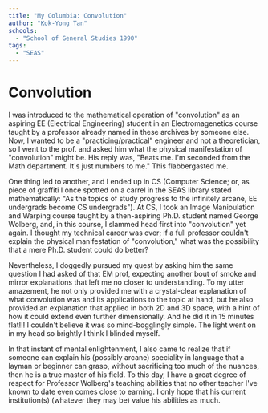 ```yaml
---
title: "My Columbia: Convolution"
author: "Kok-Yong Tan"
schools:
  - "School of General Studies 1990"
tags:
  - "SEAS"
---
```


# Convolution

I was introduced to the mathematical operation of "convolution" as an aspiring EE (Electrical Engineering) student in an Electromagenetics course taught by a professor already named in these archives by someone else. Now, I wanted to be a "practicing/practical" engineer and not a theoretician, so I went to the prof. and asked him what the physical manifestation of "convolution" might be.  His reply was, "Beats me.  I'm seconded from the Math department.  It's just numbers to me."  This flabbergasted me.

One thing led to another, and I ended up in CS (Computer Science; or, as piece of graffiti I once spotted on a carrel in the SEAS library stated mathematically: "As the topics of study progress to the infinitely arcane, EE undergrads become CS undergrads").  At CS, I took an Image Manipulation and Warping course taught by a then-aspiring Ph.D. student named George Wolberg, and, in this course, I slammed head first into "convolution" yet again.  I thought my technical career was over; if a full professor couldn't explain the physical manifestation of "convolution," what was the possibility that a mere Ph.D. student could do better?

Nevertheless, I doggedly pursued my quest by asking him the same question I had asked of that EM prof, expecting another bout of smoke and mirror explanations that left me no closer to understanding. To my utter amazement, he not only provided me with a crystal-clear explanation of what convolution was and its applications to the topic at hand, but he also provided an explanation that applied in both 2D and 3D space, with a hint of how it could extend even further dimensionally.  And he did it in 15 minutes flat!!!  I couldn't believe it was so mind-bogglingly simple.  The light went on in my head so brightly I think I blinded myself.

In that instant of mental enlightenment, I also came to realize that if someone can explain his (possibly arcane) speciality in language that a layman or beginner can grasp, without sacrificing too much of the nuances, then he is a true master of his field.  To this day, I have a great degree of respect for Professor Wolberg's teaching abilities that no other teacher I've known to date even comes close to earning.  I only hope that his current institution(s) (whatever they may be) value his abilities as much.
